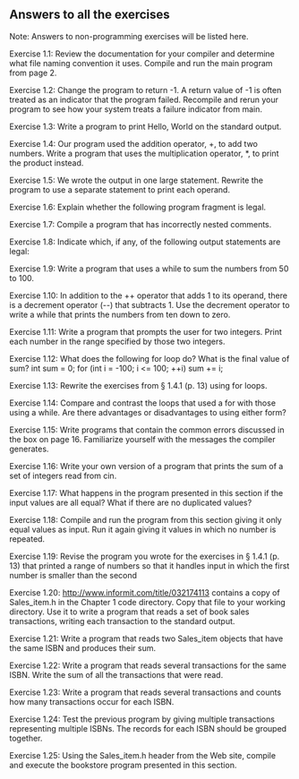 ## Answers to all the exercises
Note: Answers to non-programming exercises will be listed here.

Exercise 1.1: Review the documentation for your compiler and determine
what file naming convention it uses. Compile and run the main program from
page 2.

Exercise 1.2: Change the program to return -1. A return value of -1 is
often treated as an indicator that the program failed. Recompile and rerun
your program to see how your system treats a failure indicator from main.

Exercise 1.3: Write a program to print Hello, World on the standard
output.

Exercise 1.4: Our program used the addition operator, +, to add two
numbers. Write a program that uses the multiplication operator, *, to print
the product instead.

Exercise 1.5: We wrote the output in one large statement. Rewrite the
program to use a separate statement to print each operand.

Exercise 1.6: Explain whether the following program fragment is legal.

Exercise 1.7: Compile a program that has incorrectly nested comments.

Exercise 1.8: Indicate which, if any, of the following output statements are
legal:

Exercise 1.9: Write a program that uses a while to sum the numbers from
50 to 100.

Exercise 1.10: In addition to the ++ operator that adds 1 to its operand,
there is a decrement operator (--) that subtracts 1. Use the decrement
operator to write a while that prints the numbers from ten down to zero.

Exercise 1.11: Write a program that prompts the user for two integers.
Print each number in the range specified by those two integers.

Exercise 1.12: What does the following for loop do? What is the final value
of sum?
int sum = 0;
for (int i = -100; i <= 100; ++i)
sum += i;

Exercise 1.13: Rewrite the exercises from § 1.4.1 (p. 13) using for loops.

Exercise 1.14: Compare and contrast the loops that used a for with those
using a while. Are there advantages or disadvantages to using either form?

Exercise 1.15: Write programs that contain the common errors discussed in
the box on page 16. Familiarize yourself with the messages the compiler
generates.

Exercise 1.16: Write your own version of a program that prints the sum of
a set of integers read from cin.

Exercise 1.17: What happens in the program presented in this section if the
input values are all equal? What if there are no duplicated values?

Exercise 1.18: Compile and run the program from this section giving it only
equal values as input. Run it again giving it values in which no number is
repeated.

Exercise 1.19: Revise the program you wrote for the exercises in § 1.4.1 (p.
13) that printed a range of numbers so that it handles input in which the first
number is smaller than the second

Exercise 1.20: http://www.informit.com/title/032174113 contains a copy of
Sales_item.h in the Chapter 1 code directory. Copy that file to your
working directory. Use it to write a program that reads a set of book sales
transactions, writing each transaction to the standard output.

Exercise 1.21: Write a program that reads two Sales_item objects that
have the same ISBN and produces their sum.

Exercise 1.22: Write a program that reads several transactions for the same
ISBN. Write the sum of all the transactions that were read.

Exercise 1.23: Write a program that reads several transactions and counts
how many transactions occur for each ISBN.

Exercise 1.24: Test the previous program by giving multiple transactions
representing multiple ISBNs. The records for each ISBN should be grouped
together.

Exercise 1.25: Using the Sales_item.h header from the Web site,
compile and execute the bookstore program presented in this section.

